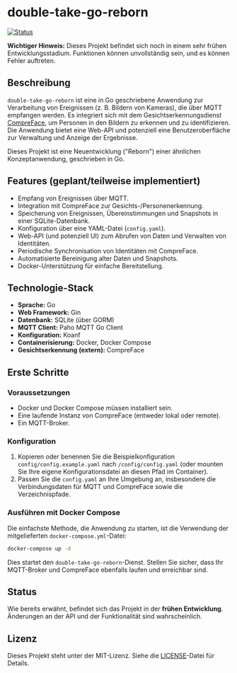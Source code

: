 # double-take-go-reborn

[![Status](https://img.shields.io/badge/status-early_development-orange.svg)](https://shields.io/)

**Wichtiger Hinweis:** Dieses Projekt befindet sich noch in einem sehr frühen Entwicklungsstadium. Funktionen können unvollständig sein, und es können Fehler auftreten.

## Beschreibung

`double-take-go-reborn` ist eine in Go geschriebene Anwendung zur Verarbeitung von Ereignissen (z. B. Bildern von Kameras), die über MQTT empfangen werden. Es integriert sich mit dem Gesichtserkennungsdienst [CompreFace](https://github.com/exadel-inc/CompreFace), um Personen in den Bildern zu erkennen und zu identifizieren. Die Anwendung bietet eine Web-API und potenziell eine Benutzeroberfläche zur Verwaltung und Anzeige der Ergebnisse.

Dieses Projekt ist eine Neuentwicklung ("Reborn") einer ähnlichen Konzeptanwendung, geschrieben in Go.

## Features (geplant/teilweise implementiert)

*   Empfang von Ereignissen über MQTT.
*   Integration mit CompreFace zur Gesichts-/Personenerkennung.
*   Speicherung von Ereignissen, Übereinstimmungen und Snapshots in einer SQLite-Datenbank.
*   Konfiguration über eine YAML-Datei (`config.yaml`).
*   Web-API (und potenziell UI) zum Abrufen von Daten und Verwalten von Identitäten.
*   Periodische Synchronisation von Identitäten mit CompreFace.
*   Automatisierte Bereinigung alter Daten und Snapshots.
*   Docker-Unterstützung für einfache Bereitstellung.

## Technologie-Stack

*   **Sprache:** Go
*   **Web Framework:** Gin
*   **Datenbank:** SQLite (über GORM)
*   **MQTT Client:** Paho MQTT Go Client
*   **Konfiguration:** Koanf
*   **Containerisierung:** Docker, Docker Compose
*   **Gesichtserkennung (extern):** CompreFace

## Erste Schritte

### Voraussetzungen

*   Docker und Docker Compose müssen installiert sein.
*   Eine laufende Instanz von CompreFace (entweder lokal oder remote).
*   Ein MQTT-Broker.

### Konfiguration

1.  Kopieren oder benennen Sie die Beispielkonfiguration `config/config.example.yaml` nach `/config/config.yaml` (oder mounten Sie Ihre eigene Konfigurationsdatei an diesen Pfad im Container).
2.  Passen Sie die `config.yaml` an Ihre Umgebung an, insbesondere die Verbindungsdaten für MQTT und CompreFace sowie die Verzeichnispfade.

### Ausführen mit Docker Compose

Die einfachste Methode, die Anwendung zu starten, ist die Verwendung der mitgelieferten `docker-compose.yml`-Datei:

```bash
docker-compose up -d
```

Dies startet den `double-take-go-reborn`-Dienst. Stellen Sie sicher, dass Ihr MQTT-Broker und CompreFace ebenfalls laufen und erreichbar sind.

## Status

Wie bereits erwähnt, befindet sich das Projekt in der **frühen Entwicklung**. Änderungen an der API und der Funktionalität sind wahrscheinlich.

## Lizenz

Dieses Projekt steht unter der MIT-Lizenz. Siehe die [LICENSE](LICENSE)-Datei für Details.
